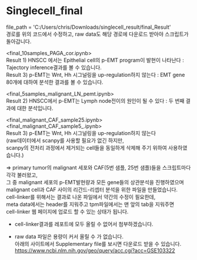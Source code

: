# Singlecell_final


file_path = 'C:/Users/chris/Downloads/singlecell_result/final_Result'  
경로를 위의 코드에서 수정하고, raw data도 해당 경로에 다운로드 받아야 스크립트가 돌아갑니다.  

<final_10samples_PAGA_cor.ipynb>  
Result 1) HNSCC 에서는 Epithelial cell의 p-EMT program이 발현이 나타난다 : Tajectory inference결과를 볼 수 있습니다.  
Result 3) p-EMT는 Wnt, Hh 시그널링을 up-regulation하지 않는다 : EMT gene 80개에 대하여 분석한 결과를 볼 수 있습니다.  

<final_5samples_malignant_LN_pemt.ipynb>    
Result 2) HNSCC에서 p-EMT는 Lymph node전이의 원인이 될 수 있다 : 두 번째 결과에 대한 분석입니다.    
 
<final_malignant_CAF_sample25.ipynb>    
<final_malignant_CAF_sample5_.ipynb>    
Result 3) p-EMT는 Wnt, Hh 시그널링을 up-regulation하지 않는다    
(raw데이터에서 scanpy를 사용할 필요가 없긴 하지만,  
scanpy의 전처리 과정에서 제거되는 cell들을 동일하게 삭제해 주기 위하여 사용하였습니다.) 


=> primary tumor의 malignant 세포와 CAF(5번 샘플, 25번 샘플)들을 스크립트마다 각각 불러왔고,  
그 중 malignant 세포의 p-EMT발현량과 모든 gene들의 상관분석을 진행하였으며  
malignant cell과 CAF 사이의 리간드-리셉터 분석을 위한 파일을 만들었습니다.  
cell-linker를 위해서는 결과로 나온 파일에서 약간의 수정이 필요한데,  
meta data에서는 header를 지워주고 tpm파일에서는 맨 앞의 tab을 지워주면    
cell-linker 웹 페이지에 업로드 할 수 있는 상태가 됩니다.   

- cell-linker결과를 레포트에 모두 올릴 수 없어서 첨부하겠습니다.

- raw data 파일은 용량이 커서 올릴 수 가 없습니다.  
아래의 사이트에서 Supplementary file를 보시면 다운로드 받을 수 있습니다.  
https://www.ncbi.nlm.nih.gov/geo/query/acc.cgi?acc=GSE103322
